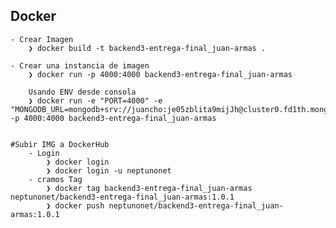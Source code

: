 ## Docker

    - Crear Imagen
        ❯ docker build -t backend3-entrega-final_juan-armas .

    - Crear una instancia de imagen
        ❯ docker run -p 4000:4000 backend3-entrega-final_juan-armas

        Usando ENV desde consola
        ❯ docker run -e "PORT=4000" -e "MONGODB_URL=mongodb+srv://juancho:je05zblita9mijJh@cluster0.fd1th.mongodb.net/FinalBackendIII" -p 4000:4000 backend3-entrega-final_juan-armas


    #Subir IMG a DockerHub
        - Login
            ❯ docker login
            ❯ docker login -u neptunonet
        - cramos Tag
            ❯ docker tag backend3-entrega-final_juan-armas neptunonet/backend3-entrega-final_juan-armas:1.0.1
            ❯ docker push neptunonet/backend3-entrega-final_juan-armas:1.0.1

